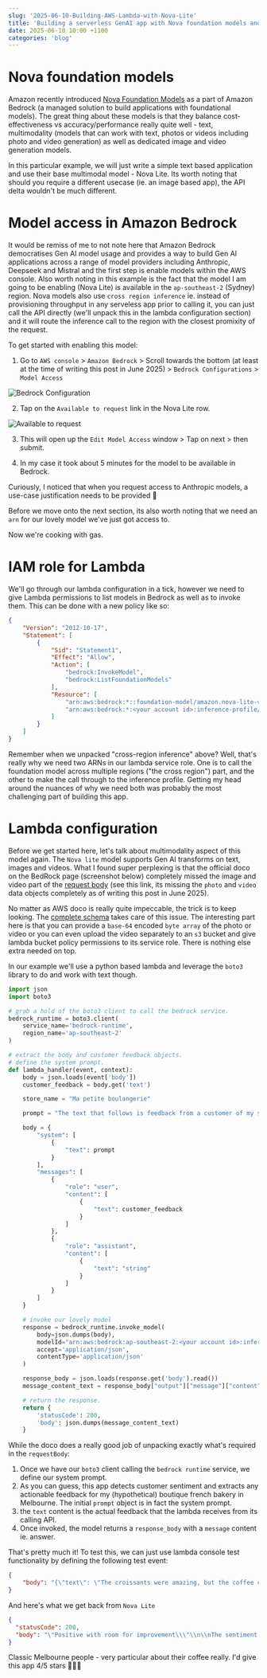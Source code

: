 ```yaml
---
slug: '2025-06-10-Building-AWS-Lambda-with-Nova-Lite'
title: 'Building a serverless GenAI app with Nova foundation models and AWS Lambda'
date: 2025-06-10 10:00 +1100
categories: 'blog'
---
```


# Nova foundation models

Amazon recently introduced [Nova Foundation Models](https://www.aboutamazon.com.au/news/aws/introducing-amazon-nova-our-new-generation-of-foundation-models) as a part of Amazon Bedrock (a managed solution to build applications with foundational models). The great thing about these models is that they balance cost-effectiveness vs accuracy/performance really quite well - text, multimodality (models that can work with text, photos or videos including photo and video generation) as well as dedicated image and video generation models.

In this particular example, we will just write a simple text based application and use their base multimodal model - Nova Lite. Its worth noting that should you require a different usecase (ie. an image based app), the API delta wouldn't be much different.

# Model access in Amazon Bedrock

It would be remiss of me to not note here that Amazon Bedrock democratises Gen AI model usage and provides a way to build Gen AI applications across a range of model providers including Anthropic, Deepseek and Mistral and the first step is enable models within the AWS console. Also worth noting in this example is the fact that the model I am going to be enabling (Nova Lite) is available in the `ap-southeast-2` (Sydney) region. Nova models also use `cross region inference` ie. instead of provisioning throughput in any serveless app prior to calling it, you can just call the API directly (we'll unpack this in the lambda configuration section) and it will route the inference call to the region with the closest promixity of the request.

To get started with enabling this model:

1) Go to `AWS console` > `Amazon Bedrock` > Scroll towards the bottom (at least at the time of writing this post in June 2025) > `Bedrock Configurations` > `Model Access`

![Bedrock Configuration](/images/nova-lite/bedrock_configurations.png)

2) Tap on the `Available to request` link in the Nova Lite row.

![Available to request](/images/nova-lite/available_to_request.png)


3) This will open up the `Edit Model Access` window > Tap on next > then submit.

3) In my case it took about 5 minutes for the model to be available in Bedrock.

Curiously, I noticed that when you request access to Anthropic models, a use-case justification needs to be provided 🤔

Before we move onto the next section, its also worth noting that we need an `arn` for our lovely model we've just got access to.

Now we're cooking with gas.

# IAM role for Lambda

We'll go through our lambda configuration in a tick, however we need to give Lambda permissions to list models in Bedrock as well as to invoke them. This can be done with a new policy like so:

```json
{
    "Version": "2012-10-17",
    "Statement": [
        {
            "Sid": "Statement1",
            "Effect": "Allow",
            "Action": [
                "bedrock:InvokeModel",
                "bedrock:ListFoundationModels"
            ],
            "Resource": [
                "arn:aws:bedrock:*::foundation-model/amazon.nova-lite-v1:0",
                "arn:aws:bedrock:*:<your account id>:inference-profile/apac.amazon.nova-lite-v1:0"
            ]
        }
    ]
}
```

Remember when we unpacked "cross-region inference" above? Well, that's really why we need two ARNs in our lambda service role. One is to call the foundation model across multiple regions ("the cross region") part, and the other to make the call through to the inference profile. Getting my head around the nuances of why we need both was probably the most challenging part of building this app.

# Lambda configuration

Before we get started here, let's talk about multimodality aspect of this model again. The `Nova lite` model supports Gen AI transforms on text, images and videos. What I found super perplexing is that the official doco on the BedRock page (screenshot below) completely missed the image and video part of the [request body](https://ap-southeast-2.console.aws.amazon.com/bedrock/home?region=ap-southeast-2#/model-catalog/serverless/amazon.nova-lite-v1:0) (see this link, its missing the `photo` and `video` data objects completely as of writing this post in June 2025).

No matter as AWS doco is really quite impeccable, the trick is to keep looking. The [complete schema](https://docs.aws.amazon.com/nova/latest/userguide/complete-request-schema.html) takes care of this issue. The interesting part here is that you can provide a `base-64` encoded `byte array` of the photo or video or you can even upload the video separately to an `s3` bucket and give lambda bucket policy permissions to its service role. There is nothing else extra needed on top.

In our example we'll use a python based lambda and leverage the `boto3` library to do and work with text though.

```python
import json
import boto3

# grab a hold of the boto3 client to call the bedrock service.
bedrock_runtime = boto3.client(
    service_name='bedrock-runtime',
    region_name='ap-southeast-2'
)

# extract the body and customer feedback objects.
# define the system prompt.
def lambda_handler(event, context):
    body = json.loads(event['body'])
    customer_feedback = body.get('text')

    store_name = "Ma petite boulangerie"

    prompt = "The text that follows is feedback from a customer of my store " + store_name + " a boutique french bakery in the heart of Preston in Melbourne, Australia. Please detect the tone and sentiment of this customer and do not hallucinate, remain completely factual and double check your answers. Please extract any constructive feedback concisely "

    body = {
        "system": [
            {
                "text": prompt
            }
        ],
        "messages": [
            {
                "role": "user",
                "content": [
                    {
                        "text": customer_feedback
                    }
                ]
            },
            {
                "role": "assistant",
                "content": [
                    {
                        "text": "string"
                    }
                ]
            }
        ]
    }

    # invoke our lovely model
    response = bedrock_runtime.invoke_model(
        body=json.dumps(body),
        modelId="arn:aws:bedrock:ap-southeast-2:<your account id>:inference-profile/apac.amazon.nova-lite-v1:0",
        accept='application/json',
        contentType='application/json'
    )

    response_body = json.loads(response.get('body').read())
    message_content_text = response_body["output"]["message"]["content"][0]["text"]

    # return the response.
    return {
        'statusCode': 200,
        'body': json.dumps(message_content_text)
    }
```

While the doco does a really good job of unpacking exactly what's required in the `requestBody`:

1) Once we have our `boto3` client calling the `bedrock runtime` service, we define our system prompt.
2) As you can guess, this app detects customer sentiment and extracts any actionable feedback for my (hypothetical) boutique french bakery in Melbourne. The initial `prompt` object is in fact the system prompt.
3) the `text` content is the actual feedback that the lambda receives from its calling API. 
4) Once invoked, the model returns a `response_body` with a `message` content ie. answer.


That's pretty much it! To test this, we can just use lambda console test functionality by defining the following test event:

```json
{
    "body": "{\"text\": \"The croissants were amazing, but the coffee could be better. 4 out of 5 stars though!\"}"
}
```

And here's what we get back from `Nova Lite`

```json
{
  "statusCode": 200,
  "body": "\"Positive with room for improvement\\\"\\n\\nThe sentiment of the customer's feedback is generally positive, as indicated by the 4 out of 5 stars rating. The customer expressed satisfaction with the croissants, describing them as \\\"amazing.\\\" However, there is a suggestion for improvement regarding the coffee, which the customer feels could be better. \\n\\nConstructive feedback:\\n- The croissants are highly appreciated.\\n- There is an opportunity to improve the quality of the coffee.\""
}
```

Classic Melbourne people - very particular about their coffee really. I'd give this app 4/5 stars 👨‍🍳🤌 